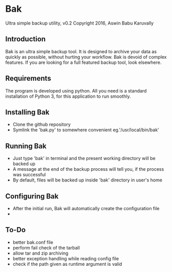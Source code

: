 # Bak
Ultra simple backup utility, v0.2
Copyright 2016, Aswin Babu Karuvally


## Introduction
Bak is an ultra simple backup tool. It is designed to archive your data as quickly as possible,
without hurting your workflow. Bak is devoid of complex features. If you are looking for a full
featured backup tool, look elsewhere.

## Requirements
The program is developed using python. All you need is a standard installation of Python 3,
for this application to run smoothly.

## Installing Bak
- Clone the github repository
- Symlink the 'bak.py' to somewhere convenient eg.'/usr/local/bin/bak'

## Running Bak
- Just type 'bak' in terminal and the present working directory will be backed up
- A message at the end of the backup process will tell you, if the process was successful
- By default, files will be backed up inside 'bak' directory in user's home

## Configuring Bak
- After the initial run, Bak will automatically create the configuration file
- 

## To-Do 
- better bak.conf file
- perform fail check  of the tarball
- allow tar and zip archiving
- better exception handling while reading config file
- check if the path given as runtime argument is valid

